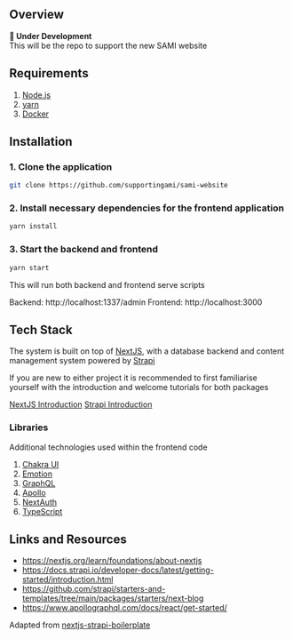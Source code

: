 ## Overview

**🚧 Under Development**  
This will be the repo to support the new SAMI website

## Requirements

1. [Node.js](https://nodejs.org/)
2. [yarn](https://yarnpkg.com/getting-started/install)
3. [Docker](https://www.docker.com/)

## Installation

### 1. Clone the application

```sh
git clone https://github.com/supportingami/sami-website
```

### 2. Install necessary dependencies for the frontend application

```sh
yarn install
```

### 3. Start the backend and frontend

```sh
yarn start
```

This will run both backend and frontend serve scripts

Backend: http://localhost:1337/admin
Frontend: http://localhost:3000

## Tech Stack

The system is built on top of [NextJS](https://nextjs.org/), with a database backend and content management system powered by [Strapi](https://strapi.io/)

If you are new to either project it is recommended to first familiarise yourself with the introduction and welcome tutorials for both packages

[NextJS Introduction](https://nextjs.org/learn/foundations/about-nextjs)
[Strapi Introduction](https://docs.strapi.io/developer-docs/latest/getting-started/introduction.html)

### Libraries

Additional technologies used within the frontend code

1. [Chakra UI](https://chakra-ui.com/)
2. [Emotion](https://emotion.sh/)
3. [GraphQL](https://graphql.org/)
4. [Apollo](https://www.apollographql.com/)
5. [NextAuth](https://next-auth.js.org/)
6. [TypeScript](https://www.typescriptlang.org/)

## Links and Resources

- https://nextjs.org/learn/foundations/about-nextjs
- https://docs.strapi.io/developer-docs/latest/getting-started/introduction.html
- https://github.com/strapi/starters-and-templates/tree/main/packages/starters/next-blog
- https://www.apollographql.com/docs/react/get-started/

Adapted from [nextjs-strapi-boilerplate](https://github.com/ghoshnirmalya/nextjs-strapi-boilerplate)
